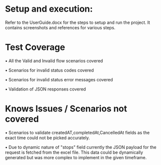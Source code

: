 
# Setup and execution:

Refer to the UserGuide.docx for the steps to setup and run the project. It contains screenshots and references for various steps.

# Test Coverage 

•	All the Valid and Invalid flow scenarios covered

•	Scenarios for invalid status codes covered

•	Scenarios for invalid status error messages covered

•	Validation of JSON responses covered

# Knows Issues / Scenarios not covered
•	Scenarios to validate createdAT,completedAt,CancelledAt fields as the exact time could not be picked accurately.

•	Due to dynamic nature of "stops" field currently the JSON payload for the request is fetched from the excel file. This data could be dynamically generated but was more complex to implement in the given timeframe.


